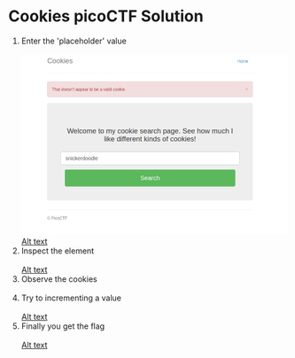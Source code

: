 # Cookies picoCTF Solution

1. Enter the 'placeholder' value <br/><br/>
   ![Alt text](https://github.com/ganesh4333/CTF_Writeup-s/blob/main/Cookies/img/1.png "Intercepting an request")<br/>
   [Alt text](/img/2.png "Intercepting an request")<br/>
2. Inspect the element <br/><br/>
   [Alt text](https://github.com/ganesh4333/CTF_Writeup-s/blob/main/Cookies/img/3.png "Intercepting an request")<br/>
4. Observe the cookies <br/><br/>
5. Try to incrementing a value <br/><br/>
   [Alt text](https://github.com/ganesh4333/CTF_Writeup-s/blob/main/Cookies/img/4.png "Intercepting an request")<br/>
7. Finally you get the flag <br/><br/>
   [Alt text](https://github.com/ganesh4333/CTF_Writeup-s/blob/main/Cookies/img/5.png "Intercepting an request")<br/><br/>



